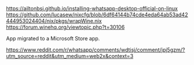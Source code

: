 https://ailtonbsj.github.io/installing-whatsapp-desktop-official-on-linux
https://github.com/lucasew/nixcfg/blob/6df64144b74cde4eda64ab53ad42444953024404/nix/pkgs/wrapWine.nix
https://forum.winehq.org/viewtopic.php?t=30106

App migrated to a Microsoft Store app.

https://www.reddit.com/r/whatsapp/comments/wdtisj/comment/jpj5gzm/?utm_source=reddit&utm_medium=web2x&context=3